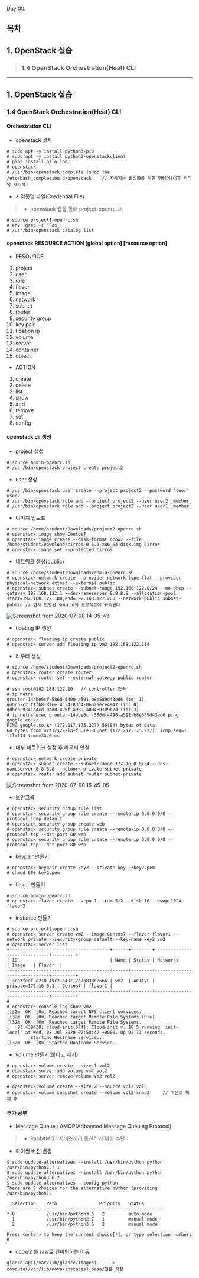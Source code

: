 Day 00.

## 목차
 
## 1. OpenStack 실습

> ### 1.4 OpenStack Orchestration(Heat) CLI



------------
 
## 1. OpenStack 실습


### 1.4 OpenStack Orchestration(Heat) CLI


#### Orchestration CLI

* openstack 설치
```
# sudo apt -y install python3-pip
# sudo apt -y install python3-openstackclient
# pip3 install oslo_log
# openstack
# /usr/bin/openstack complete |sudo tee /etc/bash_completion.d/openstack    // 자동기능 활성화를 위한 명령어(이후 터미널 재시작) 

```


* 자격증명 파일(Credential File)
> * openstack 웹을 통해 project-openrc.sh
```
# source project1-openrc.sh
# env |grep -i '^os_'
# /usr/bin/openstack catalog list
```



#### openstack RESOURCE ACTION [global option] [resource option] 

* RESOURCE
1. project
2. user
3. role
4. flavor
5. image
6. network
7. subnet
8. router
9. security group
10. key pair
11. floation ip
12. volume
13. server
14. container
15. object

* ACTION
1. create
2. delete
3. list
4. show
5. add
6. remove
7. set
8. config


#### openstack cli 생성

* project 생성
```
# source admin-openrc.sh
# /usr/bin/openstack project create project2
```

* user 생성
```
# /usr/bin/openstack user create --project project2 --password 'toor' user2
# /usr/bin/openstack role add --project project2 --user user2 _member_
# /usr/bin/openstack role add --project project2 --user user1 _member_
```


* 이미지 업로드
```
# source /home/student/Downloads/project2-openrc.sh 
# openstack image show Centos7
# openstack image create --disk-format qcow2 --file /home/student/Download/cirros-0.5.1-x86_64-disk.img Cirros
# openstack image set --protected Cirros
```


* 네트워크 생성(public)
```
# source /home/student/Downloads/admin-openrc.sh 
# openstack network create --provider-network-type flat --provider-physical-network extnet --external public
# openstack subnet create --subnet-range 192.168.122.0/24 --no-dhcp --gateway 192.168.122.1 --dns-nameserver 8.8.8.8 --allocation-pool start=192.168.122.100,end=192.168.122.200 --network public subnet-public // 현재 반영된 source의 프로젝트에 귀속된다
```


![Screenshot from 2020-07-08 14-35-43](https://user-images.githubusercontent.com/56064985/86880878-552bae00-c128-11ea-92ef-a4f4cef28fd5.png)

* floating IP 생성
```
# openstack floating ip create public
# openstack server add floating ip vm2 192.168.122.114
```


* 라우터 생성
```
# source /home/student/Downloads/project2-openrc.sh 
# openstack router create router
# openstack router set --external-gateway public router

# ssh root@192.168.122.10   // controller 접속
# ip netns
qrouter-14abe6cf-586d-4490-a591-b8e589d43ed6 (id: 1)
qdhcp-c23f1fb8-8f6e-4c54-83d4-0662aece4947 (id: 0)
qdhcp-9341a4cd-0ad0-426f-a989-a00489109b7d (id: 3)
# ip netns exec qrouter-14abe6cf-586d-4490-a591-b8e589d43ed6 ping google.co.kr
PING google.co.kr (172.217.175.227) 56(84) bytes of data.
64 bytes from nrt12s29-in-f3.1e100.net (172.217.175.227): icmp_seq=1 ttl=114 time=33.6 ms

```

* 내부 네트워크 설정 후 라우터 연결
```
# openstack network create private
# openstack subnet create --subnet-range 172.16.0.0/24 --dns-nameserver 8.8.8.8 --network private subnet-private
# openstack router add subnet router subnet-private
```

![Screenshot from 2020-07-08 15-45-05](https://user-images.githubusercontent.com/56064985/86886500-0420b780-c132-11ea-87c7-94be7f72b59f.png)


* 보안그룹
```
# openstack security group rule list
# openstack security group rule create --remote-ip 0.0.0.0/0 --protocol icmp default
# openstack security group create web
# openstack security group rule create --remote-ip 0.0.0.0/0 --protocol tcp --dst-port 80 web
# openstack security group rule create --remote-ip 0.0.0.0/0 --protocol tcp --dst-port 80 web

```

* keypair 만들기
```
# openstack keypair create key2 --private-key ~/key2.pem
# chmod 600 key2.pem
```

* flavor 만들기
```
# source admin-openrc.sh 
# openstack flavor create --vcpu 1 --ram 512 --disk 10 --swap 1024 flavor2
```

* instance 만들기
```
# source project2-openrc.sh 
# openstack server create vm2 --image Centos7 --flavor flavor1 --network private --security-group default --key-name key2 vm2
# openstack server list
+--------------------------------------+------+--------+--------------------+---------+---------+
| ID                                   | Name | Status | Networks           | Image   | Flavor  |
+--------------------------------------+------+--------+--------------------+---------+---------+
| 3ca3fedf-a210-49c2-a40c-7a7b838d2666 | vm2  | ACTIVE | private=172.16.0.3 | Centos7 | flavor1 |
+--------------------------------------+------+--------+--------------------+---------+---------+
#
# openstack console log show vm2
[[32m  OK  [0m] Reached target NFS client services.
[[32m  OK  [0m] Reached target Remote File Systems (Pre).
[[32m  OK  [0m] Reached target Remote File Systems.
[   93.438438] cloud-init[574]: Cloud-init v. 18.5 running 'init-local' at Wed, 08 Jul 2020 07:58:47 +0000. Up 92.73 seconds.
         Starting Hostname Service...
[[32m  OK  [0m] Started Hostname Service.

```


* volume 만들기(붙이고 떼기)
```
# openstack volume create --size 1 vol2
# openstack server add volume vm2 vol2
# openstack server remove volume vm2 vol2

# openstack volume create --size 2 --source vol2 vol3
# openstack volume snapshot create --volume vol2 snap2     // 마운트 해제 후
```



#### 추가 공부
* Message Queue : AMQP(Adbanced Message Queuing Protocol)
>* RabbitMQ : 서비스끼리 통신하기 위한 수단


* 파이썬 버전 변경
```
$ sudo update-alternatives --install /usr/bin/python python /usr/bin/python2.7 1
$ sudo update-alternatives --install /usr/bin/python python /usr/bin/python3.6 2
$ sudo update-alternatives --config python
There are 2 choices for the alternative python (providing /usr/bin/python).

  Selection    Path                Priority   Status
------------------------------------------------------------
* 0            /usr/bin/python3.6   2         auto mode
  1            /usr/bin/python2.7   1         manual mode
  2            /usr/bin/python3.6   2         manual mode

Press <enter> to keep the current choice[*], or type selection number: 0
```

* qcow2 를 raw로 컨버팅하는 이유
```
glance-api(/var/lib/glance/images) -----> compute(/var/lib/nova/instaces)_base/원본 저장


















